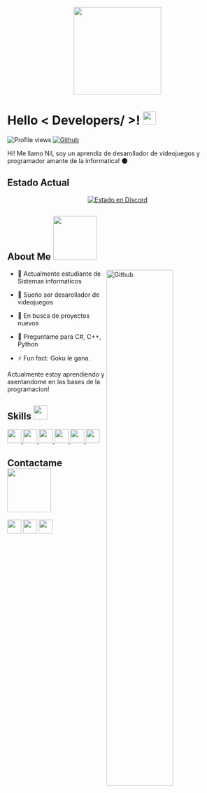 <p align="center">
    <img width="200" src="https://i.pinimg.com/736x/53/43/76/534376efebd6eca0e8c4e099802f8fee.jpg">
</p>

<h1> Hello  < Developers/ >! <img src = "https://raw.githubusercontent.com/MartinHeinz/MartinHeinz/master/wave.gif" width = 30px> </h1>
<p align='center'>
</p>


![Profile views](https://visitor-badge.glitch.me/badge?page_id=TheMelodias.TheMelodias)
[![Github](https://img.shields.io/github/followers/TheMelodias?label=Follow&style=social)](https://github.com/TheMelodias)

<div size='20px'> Hi! Me llamo Nil, soy un aprendiz de desarollador de videojuegos y programador amante de la informatica! 🌑
</div>

<h2> Estado Actual </h2>

<p align="center">
    <a href="https://github.com/antfu/stats">
        <img src="https://lanyard.cnrad.dev/api/843058974119297064" alt="Estado en Discord">
    </a>
</p>

<h2> About Me <img src = "https://i.pinimg.com/736x/63/d3/1f/63d31f1aeb269f0a10d915448c02e700.jpg" width = 100px></h2>

<img width="55%" align="right" alt="Github" src="https://i.pinimg.com/736x/45/de/fa/45defa6488888b792ee969e39aa32666.jpg" />

- 🔭 Actualmente estudiante de Sistemas informaticos
  
- 🌱 Sueño ser desarollador de videojuegos
  
- 👯 En busca de proyectos nuevos
  
- 💬 Preguntame para C#, C++, Python
  
- ⚡ Fun fact: Goku le gana.

Actualmente estoy aprendiendo y asentandome en las bases de la programacion!

<h2> Skills <img src = "https://media2.giphy.com/media/QssGEmpkyEOhBCb7e1/giphy.gif?cid=ecf05e47a0n3gi1bfqntqmob8g9aid1oyj2wr3ds3mg700bl&rid=giphy.gif" width = 32px> </h2>
<a href= https://github.com/Aditya664?tab=repositories&q=&type=&language=python&sort= > <img width ='32px' src ='https://raw.githubusercontent.com/rahulbanerjee26/githubAboutMeGenerator/main/icons/python.svg'> </a>
<a href= https://github.com/Aditya664?tab=repositories&q=&type=&language=cpp&sort= > <img width ='32px' src ='https://raw.githubusercontent.com/rahulbanerjee26/githubAboutMeGenerator/main/icons/cpp.svg'> </a>
<a href= https://github.com/Aditya664?tab=repositories&q=&type=&language=pytorch&sort= > <img width ='32px' src ='https://raw.githubusercontent.com/rahulbanerjee26/githubAboutMeGenerator/main/icons/pytorch.svg'> </a>
<a href= https://github.com/Aditya664?tab=repositories&q=&type=&language=css&sort= > <img width ='32px' src ='https://raw.githubusercontent.com/rahulbanerjee26/githubAboutMeGenerator/main/icons/css.svg'> </a>
<a href= https://github.com/Aditya664?tab=repositories&q=&type=&language=html&sort= > <img width ='32px' src ='https://raw.githubusercontent.com/rahulbanerjee26/githubAboutMeGenerator/main/icons/html.svg'> </a>
<a href= https://github.com/Aditya664?tab=repositories&q=&type=&language=csharp&sort= > <img width ='32px' src ='https://raw.githubusercontent.com/rahulbanerjee26/githubAboutMeGenerator/main/icons/csharp.svg'> </a>


<h2> Contactame <img src='https://raw.githubusercontent.com/ShahriarShafin/ShahriarShafin/main/Assets/handshake.gif' width="100px"> </h2>
<a href = 'https://x.com/TheMelodiasth'> <img width = '32px' align= 'center' src="https://raw.githubusercontent.com/rahulbanerjee26/githubAboutMeGenerator/main/icons/twitter.svg"/></a> 
<a href = 'https://medium.com/@adityadeshmukh7350'> <img width = '32px' align= 'center' src="https://i.pinimg.com/736x/5b/da/c5/5bdac50e89b8ed4324a4a7a8f7eb1f77.jpg"/></a> 
<a href = 'https://www.github.com/TheMelodias'> <img width = '32px' align= 'center' src="https://raw.githubusercontent.com/rahulbanerjee26/githubAboutMeGenerator/main/icons/github.svg"/></a>
  
<br>
<br>
  <br>
